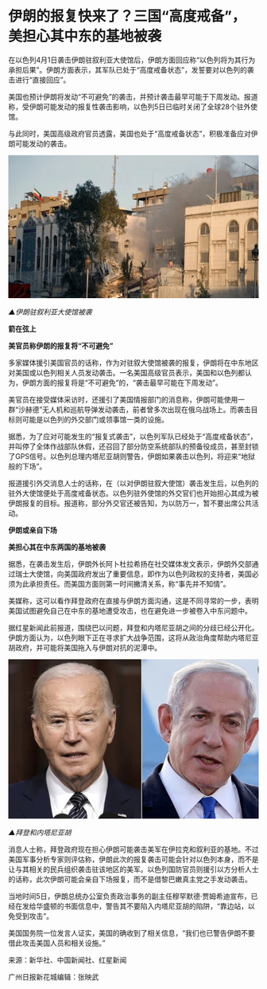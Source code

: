 # 伊朗的报复快来了？三国“高度戒备”，美担心其中东的基地被袭

在以色列4月1日袭击伊朗驻叙利亚大使馆后，伊朗方面回应称“以色列将为其行为承担后果”。伊朗方面表示，其军队已处于“高度戒备状态”，发誓要对以色列的袭击进行“直接回应”。

美国也预计伊朗将发动“不可避免”的袭击，并预计袭击最早可能于下周发动。报道称，受伊朗可能发动的报复性袭击影响，以色列5日已临时关闭了全球28个驻外使馆。

与此同时，美国高级政府官员透露，美国也处于“高度戒备状态”，积极准备应对伊朗可能发动的袭击。

![c7029e4160b7dca6771d75d460fd6572.jpg](https://raw.githubusercontent.com/qqhsx/qqnews_image/main/2024/04/06/伊朗的报复快来了？三国“高度戒备”，美担心其中东的基地被袭/c7029e4160b7dca6771d75d460fd6572.jpg)

_▲伊朗驻叙利亚大使馆被袭_

**箭在弦上**

**美官员称伊朗的报复将“不可避免”**

多家媒体援引美国官员的话称，作为对驻叙大使馆被袭的报复，伊朗将在中东地区对美国或以色列相关人员发动袭击。一名美国高级官员表示，美国和以色列都认为，伊朗方面的报复将是“不可避免”的，“袭击最早可能在下周发动”。

美官员在接受媒体采访时，还援引了美国情报部门的消息称，伊朗可能使用一群“沙赫德”无人机和巡航导弹发动袭击，前者曾多次出现在俄乌战场上。而袭击目标则可能是以色列的外交部门或领事馆一类的设施。

据悉，为了应对可能发生的“报复式袭击”，以色列军队已经处于“高度戒备状态”，并叫停了全体作战部队休假，还召回了部分防空系统部队的预备役成员，甚至封锁了GPS信号。以色列总理内塔尼亚胡则警告，伊朗如果袭击以色列，将迎来“地狱般的下场”。

报道援引外交消息人士的话称，在（以对伊朗驻叙大使馆）袭击发生后，以色列的驻外大使馆便处于高度戒备状态。以色列驻外使馆的外交官们也开始担心其成为被伊朗报复的目标。报道称，部分外交官还被告知，为以防万一，暂不要出席公共活动。

**伊朗或亲自下场**

**美担心其在中东两国的基地被袭**

据悉，在袭击发生后，伊朗外长阿卜杜拉希扬在社交媒体发文表示，伊朗外交部通过瑞士大使馆，向美国政府发出了重要信息，即作为以色列政权的支持者，美国必须为此承担责任。而美国方面则第一时间撇清关系，称“事先并不知情”。

美媒称，这可以看作拜登政府在直接与伊朗方面沟通，这是不同寻常的一步，表明美国试图避免自己在中东的基地遭受攻击，也在避免进一步被卷入中东问题中。

据红星新闻此前报道，围绕巴以问题，拜登和内塔尼亚胡之间的分歧已经公开化。伊朗方面认为，以色列眼下正在寻求扩大战争范围，这将从政治角度帮助内塔尼亚胡政府，并可能将美国拖入与伊朗对抗的泥潭中。

![e46ef0ca905a7dff53ddcff95b5d505b.jpg](https://raw.githubusercontent.com/qqhsx/qqnews_image/main/2024/04/06/伊朗的报复快来了？三国“高度戒备”，美担心其中东的基地被袭/e46ef0ca905a7dff53ddcff95b5d505b.jpg)

_▲拜登和内塔尼亚胡_

消息人士称，拜登政府现在担心伊朗可能袭击美军在伊拉克和叙利亚的基地。不过美国军事分析专家则评估称，伊朗此次的报复袭击可能会针对以色列本身，而不是让与其相关的民兵组织袭击驻该地区的美军。以色列国防官员则援引以方分析人士的话称，此次伊朗可能会亲自下场报复，而不是借黎巴嫩真主党之手发动袭击。

当地时间5日，伊朗总统办公室负责政治事务的副主任穆罕默德·贾姆希迪宣布，已经在发给华盛顿的书面信息中，警告其不要陷入内塔尼亚胡的陷阱，“靠边站，以免受到攻击”。

美国国务院一位发言人证实，美国的确收到了相关信息，“我们也已警告伊朗不要借此攻击美国人员和相关设施。”

来源：新华社、中国新闻社、红星新闻

广州日报新花城编辑：张映武

